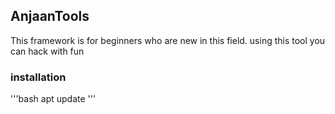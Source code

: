 ## AnjaanTools
This framework is for beginners who are new in this field. using this tool you can hack with fun

### installation
'''bash
  apt update
'''
